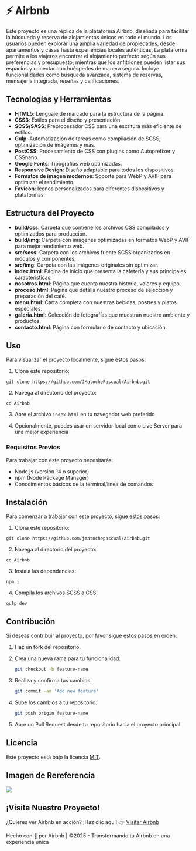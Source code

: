 # ⚡️ Airbnb

Este proyecto es una réplica de la plataforma Airbnb, diseñada para facilitar la búsqueda y reserva de alojamientos únicos en todo el mundo. Los usuarios pueden explorar una amplia variedad de propiedades, desde apartamentos y casas hasta experiencias locales auténticas. La plataforma permite a los viajeros encontrar el alojamiento perfecto según sus preferencias y presupuesto, mientras que los anfitriones pueden listar sus espacios y conectar con huéspedes de manera segura. Incluye funcionalidades como búsqueda avanzada, sistema de reservas, mensajería integrada, reseñas y calificaciones.

## Tecnologías y Herramientas

- **HTML5**: Lenguaje de marcado para la estructura de la página.
- **CSS3**: Estilos para el diseño y presentación.
- **SCSS/SASS**: Preprocesador CSS para una escritura más eficiente de estilos.
- **Gulp**: Automatización de tareas como compilación de SCSS, optimización de imágenes y más.
- **PostCSS**: Procesamiento de CSS con plugins como Autoprefixer y CSSnano.
- **Google Fonts**: Tipografías web optimizadas.
- **Responsive Design**: Diseño adaptable para todos los dispositivos.
- **Formatos de imagen modernos**: Soporte para WebP y AVIF para optimizar el rendimiento.
- **Favicon**: Iconos personalizados para diferentes dispositivos y plataformas.

## Estructura del Proyecto

- **build/css**: Carpeta que contiene los archivos CSS compilados y optimizados para producción.
- **build/img**: Carpeta con imágenes optimizadas en formatos WebP y AVIF para mejor rendimiento web.
- **src/scss**: Carpeta con los archivos fuente SCSS organizados en módulos y componentes.
- **src/img**: Carpeta con las imágenes originales sin optimizar.
- **index.html**: Página de inicio que presenta la cafetería y sus principales características.
- **nosotros.html**: Página que cuenta nuestra historia, valores y equipo.
- **proceso.html**: Página que detalla nuestro proceso de selección y preparación del café.
- **menu.html**: Carta completa con nuestras bebidas, postres y platos especiales.
- **galeria.html**: Colección de fotografías que muestran nuestro ambiente y productos.
- **contacto.html**: Página con formulario de contacto y ubicación.

## Uso

Para visualizar el proyecto localmente, sigue estos pasos:

1. Clona este repositorio:

```
git clone https://github.com/JMatochePascual/Airbnb.git
```

2. Navega al directorio del proyecto:

```
cd Airbnb
```

3. Abre el archivo `index.html` en tu navegador web preferido

4. Opcionalmente, puedes usar un servidor local como Live Server para una mejor experiencia

### Requisitos Previos

Para trabajar con este proyecto necesitarás:

- Node.js (versión 14 o superior)
- npm (Node Package Manager)
- Conocimientos básicos de la terminal/línea de comandos

## Instalación

Para comenzar a trabajar con este proyecto, sigue estos pasos:

1. Clona este repositorio:

```
git clone https://github.com/jmatochepascual/Airbnb.git
```

2. Navega al directorio del proyecto:

```
cd Airbnb
```

3. Instala las dependencias:

```
npm i
```

4. Compila los archivos SCSS a CSS:

```
gulp dev
```

## Contribución

Si deseas contribuir al proyecto, por favor sigue estos pasos en orden:

1. Haz un fork del repositorio.

2. Crea una nueva rama para tu funcionalidad:
   ```bash
   git checkout -b feature-name
   ```
3. Realiza y confirma tus cambios:
   ```bash
   git commit -am 'Add new feature'
   ```
4. Sube los cambios a tu repositorio:
   ```bash
   git push origin feature-name
   ```
5. Abre un Pull Request desde tu repositorio hacia el proyecto principal

## Licencia

Este proyecto está bajo la licencia [MIT](https://opensource.org/licenses/MIT).

## Imagen de Rereferencia

![](https://i.postimg.cc/FFpTD1FJ/Airbnb.png)

## ¡Visita Nuestro Proyecto!

¿Quieres ver Airbnb en acción? ¡Haz clic aquí! 👉 [Visitar Airbnb](https://jmatochepascual.github.io/Airbnb/)

Hecho con 💚 por Airbnb | ©2025 - Transformando tu Airbnb en una experiencia única
